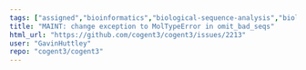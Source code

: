 ```yaml
---
tags: ["assigned","bioinformatics","biological-sequence-analysis","biology","biopython","data-science","evolution","genomics","help-wanted","markov-chain","maximum-likelihood","molecular-evolution","non-stationary","parallel","phylogenetic-trees","phylogenetics","pycogent","python","sequence-alignment","signal-processing","statistics"]
title: "MAINT: change exception to MolTypeError in omit_bad_seqs"
html_url: "https://github.com/cogent3/cogent3/issues/2213"
user: "GavinHuttley"
repo: "cogent3/cogent3"
---
```


